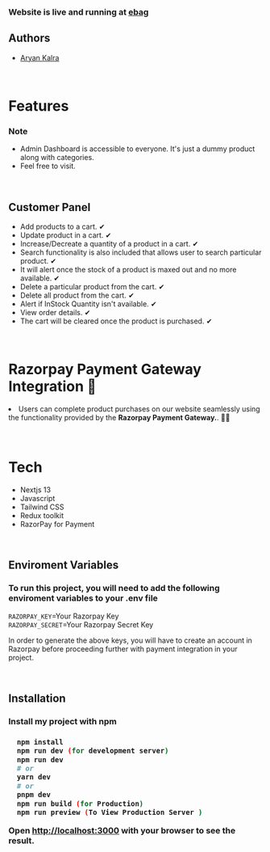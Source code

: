 <h3>Website is live and running at  <a href="https://ebag-git-master-a-ryan-kalra.vercel.app/">ebag</a>
</h3>
<h2>Authors</h2>
<ul>
<li><a href="https://github.com/A-ryan-Kalra">Aryan Kalra</a></li>
</ul>
</br>

<h1>Features</h1>

<h3>Note</h3>
<ul>
<li>Admin Dashboard is accessible to everyone. It's just a dummy product along with categories. </li>
<li>Feel free to visit.</li>
</ul>
</br>

 <h2>Customer Panel</h2>
  <ul>
  <li>Add products to a cart. ✔</li>
  <li>Update product in a cart. ✔</li>
  <li>Increase/Decreate a quantity of a product in a cart. ✔</li>
  <li>Search functionality is also included that allows user to search particular product. ✔</li>
  <li>It will alert once the stock of a product is maxed out and no more available. ✔</li>
  <li>Delete a particular product from the cart. ✔</li>
  <li>Delete all product from the cart. ✔</li>
  <li>Alert if InStock Quantity isn't available. ✔</li>
  <li>View order details. ✔</li>
  <li>The cart will be cleared once the product is purchased. ✔</li>
  </ul>
</br>

<h1>Razorpay Payment Gateway Integration  💸</h1>
<li>Users can complete product purchases on our website seamlessly using the functionality provided by the <strong>Razorpay Payment Gateway.</strong>. 🥳🥳</li>
</br>
</br>

<h1>Tech</h1>
<ul>
<li>Nextjs 13</li>
<li>Javascript</li>
<li>Tailwind CSS</li>
<li>Redux toolkit</li>
<li>RazorPay for Payment</li>
</ul>

</br>
<h2>Enviroment Variables</h2>
<h3>To run this project, you will need to add the following enviroment variables to your .env file</h3>

<code>RAZORPAY_KEY</code>=Your Razorpay Key
</br>
<code>RAZORPAY_SECRET</code>=Your Razorpay Secret Key

In order to generate the above keys, you will have to create an account in Razorpay before proceeding further with payment integration in your project.

</br>

<h2>Installation</h2>
<h3>Install my project with npm<h3>

```bash
  npm install
  npm run dev (for development server)
  npm run dev
  # or
  yarn dev
  # or
  pnpm dev
  npm run build (for Production)
  npm run preview (To View Production Server )

```

Open <a href='http://localhost:3000'>http://localhost:3000</a> with your browser to see the result.
